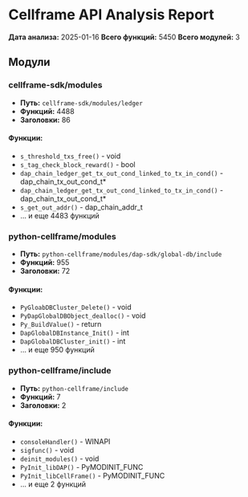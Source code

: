 # Cellframe API Analysis Report

**Дата анализа:** 2025-01-16
**Всего функций:** 5450
**Всего модулей:** 3

## Модули

### cellframe-sdk/modules
- **Путь:** `cellframe-sdk/modules/ledger`
- **Функций:** 4488
- **Заголовки:** 86

#### Функции:
- `s_threshold_txs_free()` - void
- `s_tag_check_block_reward()` - bool
- `dap_chain_ledger_get_tx_out_cond_linked_to_tx_in_cond()` - dap_chain_tx_out_cond_t*
- `dap_chain_ledger_get_tx_out_cond_linked_to_tx_in_cond()` - dap_chain_tx_out_cond_t*
- `s_get_out_addr()` - dap_chain_addr_t
- ... и еще 4483 функций

### python-cellframe/modules
- **Путь:** `python-cellframe/modules/dap-sdk/global-db/include`
- **Функций:** 955
- **Заголовки:** 72

#### Функции:
- `PyGloabDBCluster_Delete()` - void
- `PyDapGlobalDBObject_dealloc()` - void
- `Py_BuildValue()` - return
- `DapGlobalDBInstance_Init()` - int
- `DapGlobalDBCluster_init()` - int
- ... и еще 950 функций

### python-cellframe/include
- **Путь:** `python-cellframe/include`
- **Функций:** 7
- **Заголовки:** 2

#### Функции:
- `consoleHandler()` - WINAPI
- `sigfunc()` - void
- `deinit_modules()` - void
- `PyInit_libDAP()` - PyMODINIT_FUNC
- `PyInit_libCellFrame()` - PyMODINIT_FUNC
- ... и еще 2 функций


